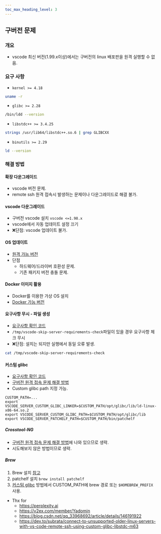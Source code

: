 ```yaml
---
toc_max_heading_level: 3
---
```

## 구버전 문제
### 개요
* vscode 최신 버전(1.99.x이상)에서는 구버전의 linux 배포판을 원격 실행할 수 없음.
### 요구 사항
* `kernel >= 4.18`
```sh
uname -r
```
* `glibc >= 2.28`
```sh
/bin/ldd --version
```
* `libstdc++ >= 3.4.25`
```sh
strings /usr/lib64/libstdc++.so.6 | grep GLIBCXX
```
* `binutils >= 2.29`
```sh
ld --version
```
### 해결 방법
#### 확장 다운그레이드
* vscode 버전 문제.
* remote ssh 원격 접속시 발생하는 문제이나 다운그레이드로 해결 불가.
#### vscode 다운그레이드
* 구버전 vscode 설치 `vscode <=1.98.x`
* vscode에서 자동 업데이트 설정 끄기
* :x:단점: vscode 업데이트 불가.
#### OS 업데이트
* [원격 가능 버전](https://code.visualstudio.com/docs/remote/linux#_remote-host-container-wsl-linux-prerequisites)
* 단점
    * 하드웨어/드라이버 호환성 문제.
    * 기존 패키지 버전 충돌 문제.
#### Docker 이미지 활용
* Docker를 이용한 가상 OS 설치
* [Docker 가능 버전](https://code.visualstudio.com/docs/remote/linux#_tips-by-linux-distribution)
#### 요구사항 무시 - 파일 생성
* [요구사항 확인 코드](https://github.com/microsoft/vscode/blob/b2fa919272e135a3026b3529ca670148e9d04477/resources/server/bin/helpers/check-requirements-linux.sh#L20)
* `/tmp/vscode-skip-server-requirements-check`파일이 있을 경우 요구사항 체크 무시
* :x:단점: 설치는 되지만 실행에서 동일 오류 발생.
```sh
cat /tmp/vscode-skip-server-requirements-check
```
#### 커스텀 glibc
* [요구사항 확인 코드](https://github.com/microsoft/vscode/blob/b2fa919272e135a3026b3529ca670148e9d04477/resources/server/bin/helpers/check-requirements-linux.sh#L20)
* [구버전 원격 접속 문제 해결 방법](https://code.visualstudio.com/docs/remote/faq#_can-i-run-vs-code-server-on-older-linux-distributions)
* Custom glibc path 지정 가능.
```
CUSTOM_PATH=...
export VSCODE_SERVER_CUSTOM_GLIBC_LINKER=$CUSTOM_PATH/opt/glibc/lib/ld-linux-x86-64.so.2
export VSCODE_SERVER_CUSTOM_GLIBC_PATH=$CUSTOM_PATH/opt/glibc/lib
export VSCODE_SERVER_PATCHELF_PATH=$CUSTOM_PATH/bin/patchelf
```
##### Crosstool-NG
* [구버전 원격 접속 문제 해결 방법](https://code.visualstudio.com/docs/remote/faq#_can-i-run-vs-code-server-on-older-linux-distributions)에 나와 있으므로 생략.
* 시도해보지 않은 방법이므로 생략.
##### Brew
1. Brew 설치 [참고](../linux/brew.md)
1. patchelf 설치 `brew install patchelf`
1. [커스텀 glibc](#커스텀-glibc) 방법에서 CUSTOM_PATH에 brew 경로 또는 `$HOMEBREW_PREFIX` 사용.
* Thx for
    * https://perplexity.ai
    * https://v2ex.com/member/Yadomin
    * https://blog.csdn.net/qq_33968692/article/details/146191922
    * https://dev.to/subrata/connect-to-unsupported-older-linux-servers-with-vs-code-remote-ssh-using-custom-glibc-libstdc-m63
